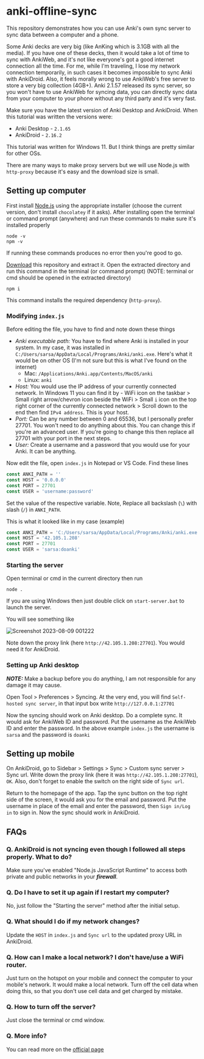 # anki-offline-sync
This repository demonstrates how you can use Anki's own sync server to sync data between a computer and a phone.

Some Anki decks are very big (like AnKing which is 3.1GB with all the media). If you have one of these decks, then it would take a lot of time to sync with AnkiWeb, and it's not like everyone's got a good internet connection all the time. For me, while I'm traveling, I lose my network connection temporarily, in such cases it becomes impossible to sync Anki with AnkiDroid. Also, it feels morally wrong to use AnkiWeb's free server to store a very big collection (4GB+). Anki 2.1.57 released its sync server, so you won't have to use AnkiWeb for syncing data, you can directly sync data from your computer to your phone without any third party and it's very fast.

Make sure you have the latest version of Anki Desktop and AnkiDroid. When this tutorial was written the versions were:
- Anki Desktop - `2.1.65`
- AnkiDroid - `2.16.2`

This tutorial was written for Windows 11. But I think things are pretty similar for other OSs.

There are many ways to make proxy servers but we will use Node.js with `http-proxy` because it's easy and the download size is small.

## Setting up computer
First install [Node.js](https://nodejs.org/en/download/current) using the appropriate installer (choose the current version, don't install `chocolatey` if it asks). After installing open the terminal or command prompt (anywhere) and run these commands to make sure it's installed properly
```shell
node -v
npm -v
```
If running these commands produces no error then you're good to go.

[Download](https://github.com/sarsamurmu/anki-offline-sync/archive/refs/heads/main.zip) this repository and extract it. Open the extracted directory and run this command in the terminal (or command prompt) (NOTE: terminal or cmd should be opened in the extracted directory)
```shell
npm i
```
This command installs the required dependency (`http-proxy`).


### Modifying `index.js`
Before editing the file, you have to find and note down these things
- *Anki executable path:* You have to find where Anki is installed in your system. In my case, it was installed in `C:/Users/sarsa/AppData/Local/Programs/Anki/anki.exe`. Here's what it would be on other OS (I'm not sure but this is what I've found on the internet)
  - Mac: `/Applications/Anki.app/Contents/MacOS/anki`
  - Linux: `anki`
- *Host:* You would use the IP address of your currently connected network. In Windows 11 you can find it by - WiFi icon on the taskbar > Small right arrow/chevron icon beside the WiFi > Small `i` icon on the top right corner of the currently connected network > Scroll down to the end then find `IPv4 address`. This is your host.
- *Port:* Can be any number between 0 and 65536, but I personally prefer 27701. You won't need to do anything about this. You can change this if you're an advanced user. If you're going to change this then replace all 27701 with your port in the next steps.
- *User:* Create a username and a password that you would use for your Anki. It can be anything.

Now edit the file, open `index.js` in Notepad or VS Code.
Find these lines
```js
const ANKI_PATH = ''
const HOST = '0.0.0.0'
const PORT = 27701
const USER = 'username:password'
```
Set the value of the respective variable. Note, Replace all backslash (`\`) with slash (`/`) in `ANKI_PATH`.

This is what it looked like in my case (example)
```js
const ANKI_PATH = 'C:/Users/sarsa/AppData/Local/Programs/Anki/anki.exe'
const HOST = '42.105.1.208'
const PORT = 27701
const USER = 'sarsa:doanki'
```

### Starting the server
Open terminal or cmd in the current directory then run
```
node .
```
If you are using Windows then just double click on `start-server.bat` to launch the server.

You will see something like

![Screenshot 2023-08-09 001222](https://github.com/sarsamurmu/anki-offline-sync/assets/44255990/3bbadeb6-8ebf-4b7f-a754-8949bd63cb88)

Note down the proxy link (here `http://42.105.1.208:27701`). You would need it for AnkiDroid.

### Setting up Anki desktop
***NOTE:*** Make a backup before you do anything, I am not responsible for any damage it may cause.

Open Tool > Preferences > Syncing. At the very end, you will find `Self-hosted sync server`, in that input box write `http://127.0.0.1:27701`

Now the syncing should work on Anki desktop. Do a complete sync. It would ask for AnkiWeb ID and password. Put the username as the AnkiWeb ID and enter the password. In the above example `index.js` the username is `sarsa` and the password is `doanki`

## Setting up mobile
On AnkiDroid, go to Sidebar > Settings > Sync > Custom sync server > Sync url. Write down the proxy link (here it was `http://42.105.1.208:27701`), `OK`. Also, don't forget to enable the switch on the right side of `Sync url`.

Return to the homepage of the app. Tap the sync button on the top right side of the screen, it would ask you for the email and password. Put the username in place of the email and enter the password, then `Sign in/Log in` to sign in. Now the sync should work in AnkiDroid.

## FAQs
### Q. AnkiDroid is not syncing even though I followed all steps properly. What to do?
Make sure you've enabled "Node.js JavaScript Runtime" to access both private and public networks in your ***firewall***.

### Q. Do I have to set it up again if I restart my computer?
No, just follow the "Starting the server" method after the initial setup.

### Q. What should I do if my network changes?
Update the `HOST` in `index.js` and `Sync url` to the updated proxy URL in AnkiDroid. 

### Q. How can I make a local network? I don't have/use a WiFi router.
Just turn on the hotspot on your mobile and connect the computer to your mobile's network. It would make a local network. Turn off the cell data when doing this, so that you don't use cell data and get charged by mistake.

### Q. How to turn off the server?
Just close the terminal or cmd window.

### Q. More info?
You can read more on the [official page](https://docs.ankiweb.net/sync-server.html)
